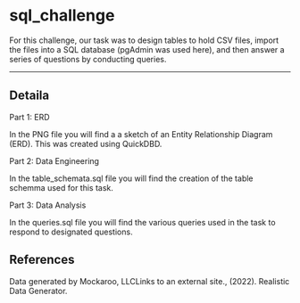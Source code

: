 # sql_challenge

For this challenge, our task was to design tables to hold CSV files, import the files into a SQL database (pgAdmin was used here), and then answer a series of questions by conducting queries.

---

## Detaila

Part 1: ERD

In the PNG file you will find a a sketch of an Entity Relationship Diagram (ERD). This was created using QuickDBD.

Part 2: Data Engineering

In the table_schemata.sql file you will find the creation of the table schemma used for this task.

Part 3: Data Analysis

In the queries.sql file you will find the various queries used in the task to respond to designated questions.

## References

Data generated by Mockaroo, LLCLinks to an external site., (2022). Realistic Data Generator.
